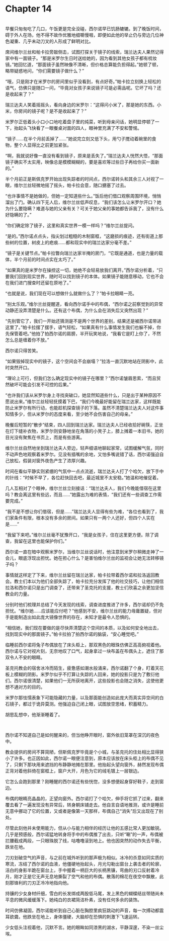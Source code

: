 # Chapter 14

<br>
早餐只匆匆吃了几口，午饭更是完全没碰，西尔诺早已饥肠辘辘。到了晚饭时间，碍于外人在场，他不得不故作优雅地细嚼慢咽，即便如此他的举止仍与旁边几位神色凝重、几乎未动刀叉的人形成了鲜明对比。

席间维尔兰丝和帕卡拉旁敲侧击，试图打探关于镜子的线索，瑞兰达夫人果然记得家中有一面镜子。“那是米罗尔生日时送给她的，因为看到其他女孩子都有梳妆镜。”她回忆道，“那面镜子虽然映像不清晰，但价格总算能负担得起。”她顿了顿，略带疑惑地问，“你们需要镜子做什么？”

“哦，只是刚才在米罗尔的房间里似乎没看到，有点好奇。”帕卡拉立刻换上轻松的语气，仿佛只是随口一问，“毕竟对女孩子来说镜子可是必需品呢。它坏了吗？还是收起来了？”

瑞兰达夫人笑着摇摇头，看向身边的米罗尔：“这得问小米了，那是她的东西。小米，你房间的镜子呢？是不是收起来了？”

米罗尔正低着头小口小口地吃着盘子里的炖菜，听到母亲问话，她明显停顿了一下，抬起头飞快看了一眼餐桌对面的四人，眼神里充满了不安和警惕。

“镜子……在半个月前丢掉了……”她说完立刻又低下头，用勺子搅动着碗里的食物，整个人显得比之前更加紧张。

“啊，我就说好像一直没有看到镜子，原来是丢失了。”瑞兰达夫人恍然大悟，“那面镜子确实不太实用，映像总是模模糊糊的，要是喜欢等过些日子再给你买一面新的。”

半个月前正是斯佩克罗开始出现失踪者的时间点，西尔诺转头和其余三人对视了一眼，维尔兰丝轻微地摇了摇头，帕卡拉会意，随口搪塞了过去。

“也许事情不是她做的，但她一定知道些什么。”饭后他们借口观察周围环境，悄悄溜出了门。确认四下无人后，维尔兰丝低声叹息，“我们该怎么让米罗尔开口？她为什么要隐瞒？难道与她的父亲有关？可关于她父亲的事她都告诉我了，没有什么好隐瞒的了。”

“你们确定除了镜子，这里和真实世界一模一样吗？”维尔兰丝提问。

“是的。”西尔诺点点头，指尖划过粗糙的木制窗框，“这磨损的痕迹，还有街道上那些树的位置，树皮上的疤痕……都和现实中的瑞兰达家分毫不差。”

“镜子是关键节点。”帕卡拉瞥向瑞兰达家半掩的房门，“它既是通道，也是力量的载体，半个月前的时间点实在太巧了。”

“如果真的是米罗尔在操控这一切，她绝不会轻易放我们离开。”西尔诺分析着，“只要我们回到现实世界，随时可以找到镜子的本体。如果镜子能随意移动，它也不会在我们进门搜查时还留在原地了。”

“也就是说，我们现在可以想做什么就做什么了？”帕卡拉眼睛一亮。

“别太乐观。”维尔兰丝提醒道，看向西尔诺手中的布偶，“西尔诺之前察觉到的异常动静还没弄清楚是什么。还有这个布偶，为什么会在消失后又突然出现？”

“先别管它了，我们一开始还猜测是不是两个世界的差别，结果还是被西尔诺带进这里了。”帕卡拉摆了摆手，语气轻松，“如果真有什么事情发生我们也躲不掉，你先保管着吧。”他拍了拍西尔诺的肩膀，半开玩笑地说，“我看它是盯上你了，不然怎么总是缠着你不放。”

西尔诺只得苦笑。

“如果毁掉现实中的镜子，这个空间会不会崩塌？”拉洛一直沉默地站在阴影中，此时突然开口。

“理论上可行，但我们怎么确定现实中的镜子在哪里？”西尔诺皱眉思索，“而且贸然破坏可能会引发不可控的后果。”

“也许我们该从米罗尔身上寻找突破口，她显然知道些什么，只是出于某种原因不愿说出来。”维尔兰丝轻轻抚摸着下巴，“我们今晚最好能留在瑞兰达家，这样既能防止米罗尔有所行动，也能趁机探查镜子的下落。虽然不清楚瑞兰达夫人对这件事知情多少，但从米罗尔的态度来看，至少她不会伤害自己的母亲。”

晚餐后短暂的“散步”结束，四人回到瑞兰达家。瑞兰达夫人已经收拾好碗筷，正坐在灯下缝补衣物，米罗尔则安静地坐在角落的小凳子上，膝上摊着一本旧书，她的目光没有聚焦在书页上，而是有些游离。

维尔兰丝自然地坐到瑞兰达夫人旁边，轻声细语地聊起家常，试图缓解气氛，同时不动声色地观察着米罗尔。见没有插嘴的余地，又怕多嘴说错了话，西尔诺强迫自己放松，假装对窗外夜色产生了浓厚兴趣。

时间在看似平静实则紧绷的气氛中一点点流逝，瑞兰达夫人打了个哈欠，放下手中的针线：“时候不早了，各位赶快回去吧，最近城里不太安稳。”她温和地催促着。

几人互相对了个眼神，维尔兰丝立刻接话：“瑞兰达夫人，我们今晚能借宿在这里吗？教会离这里有些远，而且……”她露出为难的表情，“我们还有一些调查工作需要完成。”

“我不是不想让你们借宿，但是……”瑞兰达夫人显得有些为难，“各位也看到了，我们家条件有限，根本没有多余的房间。如果只有一两个人还好，但四个人实在是……”

“我留下来吧。”维尔兰丝毫不犹豫开口，“我是女孩子，住在这里更方便。除了调查，我留在这里也能保护你们。”

西尔诺一直在暗中观察米罗尔，当维尔兰丝说话时，他注意到米罗尔稍微走神了一会儿，眼底浮现出担忧。她在担心什么？是害怕维尔兰丝的监视会让她无法转移镜子吗？

事情就这样定了下来，维尔兰丝留在瑞兰达家，帕卡拉带着西尔诺和拉洛返回教会。教士们本以为他们全部失踪了，帕卡拉充分发挥了他的社交技巧，让他们相信拉洛和西尔诺只是出门调查了，还带来了圣克托的支援，教士们欣喜之余更加坚信教会的力量。

分别时他们梳理并总结了今天发现的线索，调查进度推进了许多，西尔诺却仍不免担忧。“维尔她……应该能应付吧？”他感到不安，维尔兰丝的能力毋庸置疑，但对手是能制造出如此庞大镜像世界的存在，未知才是最令人恐惧的。

“相信她，我们现在要做的是尽快弄清楚这个空间的本质，以及如何安全地出去，找到现实中的那面镜子。”帕卡拉拍了拍西尔诺的脑袋，“安心睡觉吧。”

临睡前西尔诺将兔子布偶放在了床头柜上，那双黑色的眼珠仿佛正高高俯视着他。西尔诺与它对视片刻，无奈地叹了口气，起身拿过一块布盖在布偶头上，遮住了那双令人不安的眼睛。

圣克托教会的宿舍冰冷而陌生，疲惫感如潮水般涌来，西尔诺翻了个身，盯着天花板上模糊的阴影。米罗尔似乎不打算让失踪的人回来，她的投影只是为了敷衍他们。西尔诺很清楚，如果他们一无所获地离开，这些投影也会随之消失，这使他更想不通对方的目的。

米罗尔那怯懦表象下可能隐藏的力量，以及那面能创造如此庞大而真实异空间的白石镜子，都过于诡异莫测。他强迫自己闭上眼，试图放空思绪，积蓄精力。

胡思乱想中，他渐渐睡着了。

<br>

西尔诺不知道自己是如何醒来的，但当他睁开眼时，窗外依旧笼罩在深沉的夜色中。

教会提供的房间不算简陋，但斯佩克罗毕竟是个小城，与圣克托的住处相比显得狭小了许多。也正因如此，西尔诺一眼便注意到，原本应该放在床头柜上的布偶不见了，只剩下那块用来遮挡的布静静地摊在那里。他抬起头望向窗外，赫然发现布偶正背对着他斜倚在窗框上，窗户大开，月色为它的绒毛镀上一层银边。

它怎么会跑到那里？刚睡醒的西尔诺还有些恍惚，没多想便起身穿好鞋子，走到窗边。

布偶的眼睛亮晶晶的，正望向窗外。西尔诺打了个哈欠，伸手将它抓了过来，翻来覆去看了一遍发现没有异常后，转身朝床铺走去。他自言自语地推测，或许是睡前无意中挪动了它的位置，又或者是像第一天那样，布偶自己“消失”后又出现在了别处。

尽管此刻他并未使用能力，但从小与能力相伴的经历让他的五感比常人更加敏锐。几乎是预感般，西尔诺猛地转身将手中的布偶推了出去，只听“唰”的一声，布偶被拦腰截成两段，一只眼珠脱了线，咕噜噜滚到地上。他也因突然的动作失去平衡，跌坐在地。

刀刃划破空气的声音，与之前在城外听到的那声极为相似。冰冷的杀意如同实质的寒流，冻结了西尔诺的血液，他僵硬地抬起头，月光勾勒出窗台上袭击者的轮廓，洁白的身影半跪在窗台上，手中握着一柄巨大的长柄黑镰，弯曲的刃口反射着冷月，刚才正是它无声无息地撕裂了空气和他的布偶。散落的棉花在夜空中飘散，此刻那锋利的刀刃正冷冷地指向他。

持镰的少女身材纤细，雪白的长发绑成两股低马尾，发上黑色的蝴蝶结丝带随尚未平息的微风缓缓落下。她纯白的衣裙简洁朴素，没有任何多余的装饰。

时间仿佛凝固，西尔诺能听到自己心脏在胸腔里疯狂跳动的声音，每一次搏动都震耳欲聋。他跌坐在地上，身体僵硬，大脑却在恐惧的刺激下飞速运转。

少女低头注视着他，沉默不言。她的眼眸如同漆黑的湖水，平静深邃，不染一丝尘埃。
